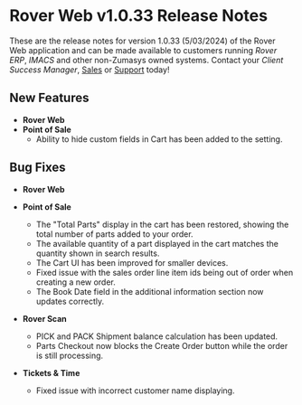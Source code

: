 # Rover Web v1.0.33 Release Notes

<badge text= "Version 1.0.33" vertical="middle" />

<PageHeader />

These are the release notes for version 1.0.33 (5/03/2024) of the Rover Web application and can be made available to customers running _Rover ERP_, _IMACS_ and other non-Zumasys owned systems. Contact your _Client Success Manager_, [Sales](mailto:sales@zumasys.com?subject=Rover%20Web%20v1.0.33) or [Support](mailto:help@zumasys.com?subject=Rover%20Web%20v1.0.33) today!

## New Features

- **Rover Web**
 - **Point of Sale**
    - Ability to hide custom fields in Cart has been added to the setting.

## Bug Fixes

- **Rover Web**
 - **Point of Sale**
    - The "Total Parts" display in the cart has been restored, showing the total number of parts added to your order.
    - The available quantity of a part displayed in the cart matches the quantity shown in search results.
    - The Cart UI has been improved for smaller devices.
    - Fixed issue with the sales order line item ids being out of order when creating a new order.
    - The Book Date field in the additional information section now updates correctly.

 - **Rover Scan**
    - PICK and PACK Shipment balance calculation has been updated.
    - Parts Checkout now blocks the Create Order button while the order is still processing. 

- **Tickets & Time**
   - Fixed issue with incorrect customer name displaying.

<PageFooter />
